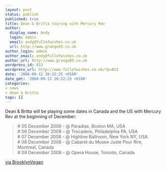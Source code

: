 ```yaml
---
layout: post
status: publish
published: true
title: Dean & Britta touring with Mercury Rev
author:
  display_name: Andy
  login: admin
  email: andy@fullofwishes.co.uk
  url: http://www.grange85.co.uk
author_login: admin
author_email: andy@fullofwishes.co.uk
author_url: http://www.grange85.co.uk
wordpress_id: 813
wordpress_url: http://www.fullofwishes.co.uk/?p=813
date: '2008-09-12 20:22:25 +0100'
date_gmt: '2008-09-12 20:22:25 +0100'
categories:
- news
- dean & britta
tags: []
---
```

<p>Dean & Britta will be playing some dates in Canada and the US with Mercury Rev at the beginning of December:</p>
<blockquote><p># 05 December 2008 -  @ Paradise, Boston MA, USA<br />
# 06 December 2008 -  @ Trocadero, Philadelphia PA, USA<br />
# 07 December 2008 -  @ Highline Ballroom, New York NY, USA<br />
# 08 December 2008 -  @ Cabaret du Musee Juste Pour Rire, Montreal, Canada<br />
# 09 December 2008 -  @ Opera House, Toronto, Canada
</p></blockquote>
<p><a href="http://www.brooklynvegan.com/archives/2008/09/mercury_rev_dea.html">via BrooklynVegan</a></p>
